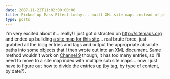 ```yaml
---
date: 2007-11-22T11:02:00+00:00
title: Picked up Mass Effect today... built XML site maps instead of playing it :(
type: posts
---
```

I'm very excited about it... really! I just got distracted on <http://sitemaps.org> and ended up building [a site map for this site](https://www.duncanmackenzie.net/Sitemap.ashx)... real brute force, just grabbed all the blog entries and tags and output the appropriate absolute paths into some objects that I then wrote out into an XML document. Same method wouldn't work on [Channel 9](https://channel9.msdn.com) though, it has too many entries, so I'll need to move to a site map index with multiple sub site maps... now I just have to figure out how to divide the entries up (by tag, by type of content, by date?).
